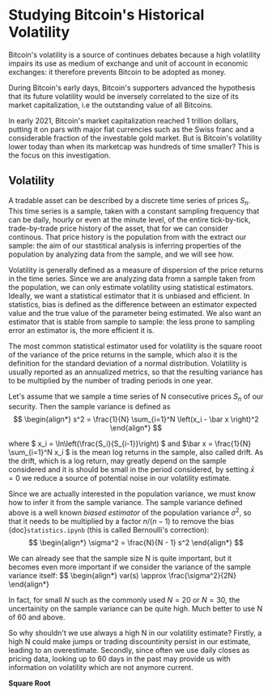 # Studying Bitcoin's Historical Volatility

Bitcoin's volatility is a source of continues debates because a high volatility impairs its use as medium of exchange and unit of account in economic exchanges: it therefore prevents Bitcoin to be adopted as money. 

During Bitcoin's early days, Bitcoin's supporters advanced the hypothesis that its future volatility would be inversely correlated to the size of its market capitalization, i.e the outstanding value of all Bitcoins. 

In early 2021, Bitcoin's market capitalization reached 1 trillion dollars, putting it on pars with major fiat currencies such as the Swiss franc and a considerable fraction of the investable gold market. But is Bitcoin's volatility lower today than when its marketcap was hundreds of time smaller? This is the focus on this investigation.

## Volatility

A tradable asset can be described by a discrete time series of prices $S_{n}$. This time series is a sample, taken with a constant sampling frequency that can be daily, hourly or even at the minute level, of the entire tick-by-tick, trade-by-trade price history of the asset, that for we can consider continous. That price history is the population from with the extract our sample: the aim of our stastitical analysis is inferring properties of the population by analyzing data from the sample, and we will see how. 

Volatility is generally defined as a measure of dispersion of the price returns in the time series. Since we are analyzing data fromn a sample taken from the population, we can only estimate volatility using statistical estimators. Ideally, we want a statistical estimator that it is unbiased and efficient. 
In statistics, bias is defined as the difference between an estimator expected value and the true value of the parameter being estimated. 
We also want an estimator that is stable from sample to sample: the less prone to sampling error an estimator is, the more efficient it is.

The most common statistical estimator used for volatility is the square rooot of the variance of the price returns in the sample, which also it is the definition for the standard deviation of a normal distribution. Volatility is usually reported as an annualized metrics, so that the resulting variance has to be multiplied by the number of trading periods in one year.  

Let's assume that we sample a time series of N consecutive prices $S_{n}$ of our security. Then the sample variance is defined as
$$
\begin{align*}
s^2 = \frac{1}{N} \sum_{i=1}^N \left(x_i - \bar x \right)^2
\end{align*}
$$

where $ x_i = \ln\left(\frac{S_i}{S_{i-1}}\right) $  and $\bar x = \frac{1}{N} \sum_{i=1}^N x_i $ is the mean log returns in the sample, also called drift. As the drift, which is a log return, may greatly depend on the sample considered and it is should be small in the period considered, by setting $\bar x = 0$ we reduce a source of potential noise in our volatility estimate. 

Since we are actually interested in the population variance, we must know how to infer it from the sample variance. The sample variance defined above is a well known *biased estimator* of the population variance $\sigma^2$, so that it needs to be multiplied by a factor $n/(n-1)$ to remove the bias {doc}`statistics.ipynb` (this is called Bernoulli's correction):
$$
\begin{align*}
\sigma^2 = \frac{N}{N - 1} s^2
\end{align*}
$$


We can already see that the sample size N is quite important, but it becomes even more important if we consider the variance of the sample variance itself:
$$
\begin{align*}
var(s) \approx \frac{\sigma^2}{2N} 
\end{align*}

In fact, for small $N$ such as the commonly used $N=20$ or $N=30$, the uncertainity on the sample variance can be quite high. Much better to use N of 60 and above.

So why shouldn't we use always a high N in our volatility estimate? Firstly, a high N could make jumps or trading discountinity persist in our estimate, leading to an overestimate. Secondly, since often we use daily closes as pricing data, looking up to 60 days in the past may provide us with information on volatility which are not anymore current. 

**Square Root**